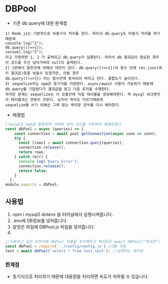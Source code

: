 # DBPool
* 기존 db.query에 대한 문제점
```
1) Node.js는 기본적으로 비동기식 처리를 한다. 따라서 db.query도 비동식 처리를 하기때문에 
console.log("1");
db.query(()=>{}); 
consoel.log("2");
라고 가정하면 1, 2 가 출력되고 db.query가 실행된다. 따라서 db 결과값이 필요한 경우 이 코드를 우선 넘어가버려 null이 출력된다.
2) 1번에서 말한것에 대해선 대안이 있다. db.query(()=>{})의 함수 안에 res.json(쿼리 결과값)등을 넣을수 있겠지만, 이럴 경우
db.query(()=>{}) 라는 함수안에 종속되어 버리고 만다. 결합도가 높아진다.
3) sequelize라는 npm은 동기식을 지원한다. async/await 사용이 가능하기 때문에 db.query를 기달렸다가 결과값을 받고 다음 로직을 수행한다.
하지만 문제는 sequelize는 이 모듈안에 직접 테이블을 생성해야한다. 즉 mysql 워크벤치의 테이블과는 연동이 안된다. 심지어 쿼리도 다르기때문에
sequelize를 쓰기 위해선 그에 맞는 쿼리문 공부를 다시 해야한다.
```
* 해결법
```js
//mysql2 npm을 활용하여 아래와 같이 코드를 구현하여 해결하였다.
const dbPool = async (queries) => {
    const connection = await pool.getConnection(async conn => conn);
    try {    
      const [rows] = await connection.query(queries);
      connection.release();
      return rows;
    } catch (err) {
      console.log('Query Error');
      connection.release();
      return false;
    }
  };
module.exports = dbPool;
```
## 사용법
1) npm i mysql2 dotenv 을 터미널에서 실행시켜줍니다.
2) .env에 DB정보를 넣어줍니다.
3) 알맞은 파일에 DBPool.js 파일을 넣어줍니다.
4)
```js
//사용하고 싶은 라우터에 dbPool 모듈을 추가해주고 쿼리문은 await dbPool("쿼리문") 으로 실행하면 됩니다.
const dbPool = require('../config/config.js') //DB 연동
test = await dbPool('select * from test.test'); //실행되는 쿼리문
```
### 한계점
* 동기식으로 처리하기 때문에 대용량을 처리하면 속도가 저하될 수 있습니다.

